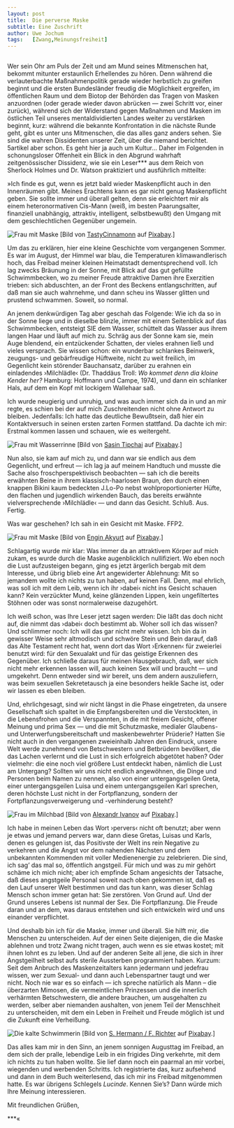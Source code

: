 ```yaml
---
layout:	post
title:	Die perverse Maske
subtitle: Eine Zuschrift
author:	Uwe Jochum
tags:   [Zwang,Meinungsfreiheit]
---
```


<img src="http://vg01.met.vgwort.de/na/046712c3c6a0485789cda86285c7528d" width="1" height="1" alt="">

Wer sein Ohr am Puls der Zeit und am Mund seines Mitmenschen hat,
bekommt mitunter erstaunlich Erhellendes zu hören. Denn während
die verlauterbachte Maßnahmenpolitik gerade wieder herbstlich zu
greifen beginnt und die ersten Bundesländer freudig die
Möglichkeit ergreifen, im öffentlichen Raum und dem Biotop der
Behörden das Tragen von Masken anzuordnen (oder gerade wieder
davon abrücken — zwei Schritt vor, einer zurück), während sich
der Widerstand gegen Maßnahmen und Masken im östlichen Teil
unseres mentaldividierten Landes weiter zu verstärken beginnt,
kurz: während die bekannte Konfrontation in die nächste Runde
geht, gibt es unter uns Mitmenschen, die das alles ganz anders
sehen. Sie sind die wahren Dissidenten unserer Zeit, über die
niemand berichtet.  5artikel aber schon. Es geht hier ja auch um
Kultur… Daher im Folgenden in schonungsloser Offenheit ein Blick
in den Abgrund wahrhaft zeitgenössischer Dissidenz, wie sie ein
Leser\*\*\* aus dem Reich von Sherlock Holmes und Dr. Watson
praktiziert und ausführlich mitteilte:

»Ich finde es gut, wenn es jetzt bald wieder Maskenpflicht auch
in den Innenräumen gibt. Meines Erachtens kann es gar nicht genug
Maskenpflicht geben. Sie sollte immer und überall gelten, denn
sie erleichtert mir als einem heteronormativen Cis-Mann (weiß, im
besten Paarungsalter, finanziell unabhängig, attraktiv,
intelligent, selbstbewußt) den Umgang mit dem geschlechtlichen
Gegenüber ungemein.

![Frau mit Maske](/5artikel/material/pixabay-maske-lick.jpg
"Frau mit Maske") [Bild von <a href="https://pixabay.com/de/users/tastycinnamonn-5531010/?utm_source=link-attribution&amp;utm_medium=referral&amp;utm_campaign=image&amp;utm_content=2378544">TastyCinnamonn</a> auf <a href="https://pixabay.com/de//?utm_source=link-attribution&amp;utm_medium=referral&amp;utm_campaign=image&amp;utm_content=2378544">Pixabay</a>.]

Um das zu erklären, hier eine kleine Geschichte vom vergangenen
Sommer. Es war im August, der Himmel war blau, die Temperaturen
klimawandlerisch hoch, das Freibad meiner kleinen Heimatstadt
dementsprechend voll. Ich lag zwecks Bräunung in der Sonne, mit
Blick auf das gut gefüllte Schwimmbecken, wo zu meiner Freude
attraktive Damen ihre Exerzitien trieben: sich abduschten, an
der Front des Beckens entlangschritten, auf daß man sie auch
wahrnehme, und dann scheu ins Wasser glitten und prustend 
schwammen. Soweit, so normal.

An jenem denkwürdigen Tag aber geschah das Folgende: Wie ich da
so in der Sonne liege und in dieselbe blinzle, immer mit einem
Seitenblick auf das Schwimmbecken, entsteigt SIE dem Wasser,
schüttelt das Wasser aus ihrem langen Haar und läuft auf mich
zu. Schräg aus der Sonne kam sie, mein Auge blendend, ein
entzückender Schatten, der vieles erahnen ließ und vieles
versprach. Sie wissen schon: ein wunderbar schlankes Beinwerk,
zeugungs- und gebärfreudige Hüftweite, nicht zu weit freilich, im
Gegenlicht kein störender Bauchansatz, darüber zu erahnen ein
einladendes ›Milchlädle‹ (Dr. Thaddäus Troll: *Wo kommet denn dia
kloine Kender her?*  Hamburg: Hoffmann und Campe, 1974), und dann
ein schlanker Hals, auf dem ein Kopf mit lockigem Wallehaar saß.

Ich wurde neugierig und unruhig, und was auch immer sich da in
und an mir regte, es schien bei der auf mich Zuschreitenden nicht
ohne Antwort zu bleiben. Jedenfalls: Ich hatte das deutliche
Bewußtsein, daß hier ein Kontaktversuch in seinen ersten zarten
Formen stattfand. Da dachte ich mir: Erstmal kommen lassen und
schauen, wie es weitergeht.

![Frau mit Wasserrinne](/5artikel/material/pixabay-frau-wasserrinne.jpg
"Frau mit Wasserrinne") [Bild von <a href="https://pixabay.com/de/users/sasint-3639875/?utm_source=link-attribution&amp;utm_medium=referral&amp;utm_campaign=image&amp;utm_content=1807499">Sasin Tipchai</a> auf <a href="https://pixabay.com/de//?utm_source=link-attribution&amp;utm_medium=referral&amp;utm_campaign=image&amp;utm_content=1807499">Pixabay</a>.]

Nun also, sie kam auf mich zu, und dann war sie endlich aus dem
Gegenlicht, und erfreut — ich lag ja auf meinem Handtuch und
musste die Sache also froschperspektivisch beobachten — sah ich
die bereits erwähnten Beine in ihrem klassisch-haarlosen Braun,
den durch einen knappen Bikini kaum bedeckten J.Lo-Po nebst
wohlproportionierter Hüfte, den flachen und jugendlich wirkenden
Bauch, das bereits erwähnte vielversprechende ›Milchlädle‹ — und
dann das Gesicht. Schluß. Aus. Fertig.

Was war geschehen? Ich sah in ein Gesicht mit Maske. FFP2. 

![Frau mit Maske](/5artikel/material/pixabay-aktmodell-maske.jpg
"Frau mit Maske") [Bild von <a
href="https://pixabay.com/de/users/engin_akyurt-3656355/?utm_source=link-attribution&amp;utm_medium=referral&amp;utm_campaign=image&amp;utm_content=2405149">Engin
Akyurt</a> auf <a
href="https://pixabay.com/de//?utm_source=link-attribution&amp;utm_medium=referral&amp;utm_campaign=image&amp;utm_content=2405149">Pixabay</a>.]

Schlagartig wurde mir klar: Was immer da an attraktivem Körper
auf mich zukam, es wurde durch die Maske augenblicklich
nullifiziert. Wo eben noch die Lust aufzusteigen begann, ging es
jetzt ärgerlich bergab mit dem Interesse, und übrig blieb eine
Art angewiderter Ablehnung: Mit so jemandem wollte ich nichts zu
tun haben, auf keinen Fall. Denn, mal ehrlich, was soll ich mit
dem Leib, wenn ich ihr ›dabei‹ nicht ins Gesicht schauen kann?
Kein verzückter Mund, keine glänzenden Lippen, kein ungefiltertes
Stöhnen oder was sonst normalerweise dazugehört.

Ich weiß schon, was Ihre Leser jetzt sagen werden: Die läßt das
doch nicht auf, die nimmt das ›dabei‹ doch bestimmt ab. Woher
soll ich das wissen? Und schlimmer noch: Ich will das gar nicht
mehr wissen. Ich bin da in gewisser Weise sehr altmodisch und
schwöre Stein und Bein darauf, daß das Alte Testament recht hat,
wenn dort das Wort ›Erkennen‹ für zweierlei benutzt wird: für den
Sexualakt und für das geistige Erkennen des Gegenüber. Ich
schließe daraus für meinen Hausgebrauch, daß, wer sich nicht
mehr erkennen lassen will, auch keinen Sex will und braucht — und
umgekehrt. Denn entweder sind wir bereit, uns dem andern
auszuliefern, was beim sexuellen Sekretetausch ja eine besonders
heikle Sache ist, oder wir lassen es eben bleiben.

Und, ehrlichgesagt, sind wir nicht längst in die Phase
eingetreten, da unsere Gesellschaft sich spaltet in die
Empfangsbereiten und die Verstockten, in die Lebensfrohen und die
Verspannten, in die mit freiem Gesicht, offener Meinung und prima
Sex — und die mit Schutzmaske, medialer Glaubens- und
Unterwerfungsbereitschaft und maskenbewehrter Prüderie? Hatten
Sie nicht auch in den vergangenen zweieinhalb Jahren den
Eindruck, unsere Welt werde zunehmend von Betschwestern und
Betbrüdern bevölkert, die das Lachen verlernt und die Lust in
sich erfolgreich abgetötet haben?  Oder vielmehr: die eine noch
viel größere Lust entdeckt haben, nämlich die Lust am Untergang?
Sollten wir uns nicht endlich angewöhnen, die Dinge und Personen
beim Namen zu nennen, also von einer untergangsgeilen Greta,
einer untergangsgeilen Luisa und einem untergangsgeilen Karl
sprechen, deren höchste Lust nicht in der Fortpflanzung, sondern
der Fortpflanzungsverweigerung und -verhinderung besteht?

![Frau im Milchbad](/5artikel/material/pixabay-frau-milchbad.jpg
"Frau im Milchbad") [Bild von <a href="https://pixabay.com/de/users/ivanovgood-1982503/?utm_source=link-attribution&amp;utm_medium=referral&amp;utm_campaign=image&amp;utm_content=2863269">Alexandr Ivanov</a> auf <a href="https://pixabay.com/de//?utm_source=link-attribution&amp;utm_medium=referral&amp;utm_campaign=image&amp;utm_content=2863269">Pixabay</a>.]
	

Ich habe in meinen Leben das Wort ›pervers‹ nicht oft benutzt;
aber wenn je etwas und jemand pervers war, dann diese Gretas,
Luisas und Karls, denen es gelungen ist, das Positivste der Welt
ins rein Negative zu verkehren und die Angst vor dem nahenden
Nächsten und dem unbekannten Kommenden mit voller Medienenergie
zu zelebrieren. Die sind, ich sag’ das mal so, öffentlich
angstgeil. Für mich und was zu mir gehört schäme ich mich nicht;
aber ich empfinde Scham angesichts der Tatsache, daß dieses
angstgeile Personal soweit nach oben gekommen ist, daß es den
Lauf unserer Welt bestimmen und das tun kann, was dieser Schlag
Mensch schon immer getan hat: Sie zerstören. Von Grund auf. Und
der Grund unseres Lebens ist nunmal der Sex. Die
Fortpflanzung. Die Freude daran und an dem, was daraus entstehen
und sich entwickeln wird und uns einander verpflichtet.

Und deshalb bin ich für die Maske, immer und überall. Sie hilft
mir, die Menschen zu unterscheiden. Auf der einen Seite
diejenigen, die die Maske ablehnen und trotz Zwang nicht tragen,
auch wenn es sie etwas kostet; mit ihnen lohnt es zu leben. Und
auf der anderen Seite all jene, die sich in ihrer Angstgeilheit
selbst aufs sterile Aussterben programmiert haben. Kurzum: Seit
dem Anbruch des Maskenzeitalters kann jedermann und jedefrau
wissen, wer zum Sexual- und dann auch Lebenspartner taugt und wer
nicht. Noch nie war es so einfach — ich spreche natürlich als
Mann – die überzarten Mimosen, die vermeintlichen Prinzessen
und die innerlich verhärmten Betschwestern, die andere brauchen,
um ausgehalten zu werden, selber aber niemanden aushalten, von
jenem Teil der Menschheit zu unterscheiden, mit dem ein Leben in
Freiheit und Freude möglich ist und die Zukunft eine Verheißung.

![Die kalte Schwimmerin](/5artikel/material/pixabay-schwimmerin-skulptur.jpg
"Die kalte Schwimmerin") [Bild von <a href="https://pixabay.com/de/users/pixel2013-2364555/?utm_source=link-attribution&amp;utm_medium=referral&amp;utm_campaign=image&amp;utm_content=3071949">S. Hermann / F. Richter</a> auf <a href="https://pixabay.com/de//?utm_source=link-attribution&amp;utm_medium=referral&amp;utm_campaign=image&amp;utm_content=3071949">Pixabay</a>.]


Das alles kam mir in den Sinn, an jenem sonnigen Augusttag im
Freibad, an dem sich der pralle, lebendige Leib in ein frigides
Ding verkehrte, mit dem ich nichts zu tun haben wollte. Sie lief
dann noch ein paarmal an mir vorbei, wiegenden und werbenden
Schritts. Ich registrierte das, kurz aufsehend und dann in dem
Buch weiterlesend, das ich mir ins Freibad mitgenommen hatte. Es
war übrigens Schlegels *Lucinde*. Kennen Sie’s? Dann würde
mich Ihre Meinung interessieren.

Mit freundlichen Grüßen,

\*\*\*«

